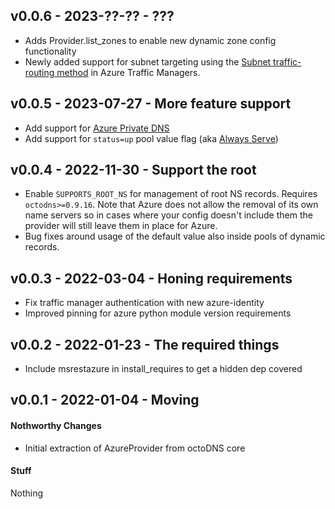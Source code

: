 ## v0.0.6 - 2023-??-?? - ???

* Adds Provider.list_zones to enable new dynamic zone config functionality
* Newly added support for subnet targeting using the [Subnet traffic-routing method](https://learn.microsoft.com/en-us/azure/traffic-manager/traffic-manager-routing-methods#subnet)
  in Azure Traffic Managers.

## v0.0.5 - 2023-07-27 - More feature support

* Add support for [Azure Private DNS](https://learn.microsoft.com/en-us/azure/dns/private-dns-overview)
* Add support for `status=up` pool value flag (aka [Always Serve](https://azure.microsoft.com/en-us/updates/alwaysservega/))

## v0.0.4 - 2022-11-30 - Support the root

* Enable `SUPPORTS_ROOT_NS` for management of root NS records. Requires
  `octodns>=0.9.16`. Note that Azure does not allow the removal of its own name
  servers so in cases where your config doesn't include them the provider will
  still leave them in place for Azure.
* Bug fixes around usage of the default value also inside pools of dynamic
  records.

## v0.0.3 - 2022-03-04 - Honing requirements

* Fix traffic manager authentication with new azure-identity
* Improved pinning for azure python module version requirements

## v0.0.2 - 2022-01-23 - The required things

* Include msrestazure in install_requires to get a hidden dep covered

## v0.0.1 - 2022-01-04 - Moving

#### Nothworthy Changes

* Initial extraction of AzureProvider from octoDNS core

#### Stuff

Nothing

